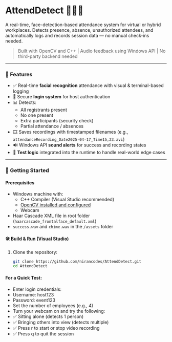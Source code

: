 # AttendDetect 🎥🧑‍💼

A real-time, face-detection-based attendance system for virtual or hybrid workplaces. Detects presence, absence, unauthorized attendees, and automatically logs and records session data — no manual check-ins needed.

> Built with OpenCV and C++ | Audio feedback using Windows API | No third-party backend needed

---

### 📌 Features

- ✅ Real-time **facial recognition** attendance with visual & terminal-based logging
- 🔐 Secure **login system** for host authentication
- 📊 Detects:  
  - All registrants present  
  - No one present  
  - Extra participants (security check)  
  - Partial attendance / absences  
- 🎞️ Saves recordings with timestamped filenames (e.g., `attendanceRecording_Date2025-04-17_Time15,23.avi`)
- 🔊 Windows API **sound alerts** for success and recording states
- 🧪 **Test logic** integrated into the runtime to handle real-world edge cases

---

### 🚀 Getting Started

#### Prerequisites

- Windows machine with:
  - C++ Compiler (Visual Studio recommended)
  - [OpenCV installed and configured](https://docs.opencv.org/)
  - Webcam
- Haar Cascade XML file in root folder (`haarcascade_frontalface_default.xml`)
- `success.wav` and `chime.wav` in the `/assets` folder

#### 🛠 Build & Run (Visual Studio)

1. Clone the repository:
   ```bash
   git clone https://github.com/nirancodes/AttendDetect.git
   cd AttendDetect

#### For a Quick Test: 
- Enter login credentials:
- Username: host123
- Password: event123
- Set the number of employees (e.g., 4)
- Turn your webcam on and try the following:
- ✅ Sitting alone (detects 1 person)
- ✅ Bringing others into view (detects multiple)
- ✅ Press r to start or stop video recording
- ✅ Press q to quit the session
